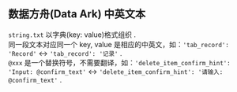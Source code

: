 ## 数据方舟(Data Ark) 中英文本

`string.txt` 以字典(key: value)格式组织 .  
同一段文本对应同一个 key, value 是相应的中英文，如：`'tab_record': 'Record'` <-> `'tab_record': '记录'` .  
`@xxx` 是一个替换符号，不需要翻译，如：`'delete_item_confirm_hint': 'Input: @confirm_text'` <-> `'delete_item_confirm_hint': '请输入: @confirm_text'` .  


